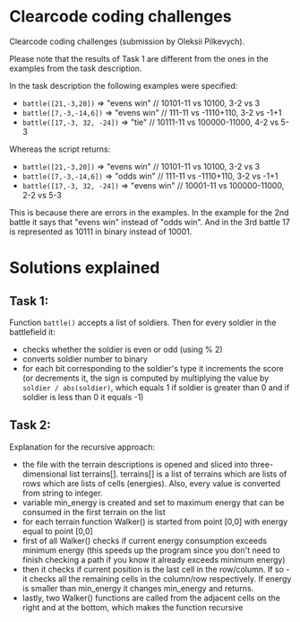 # Clearcode coding challenges 
Clearcode coding challenges 
(submission by Oleksii Pilkevych).

Please note that the results of Task 1 are different from the ones in the examples from the task description.

In the task description the following examples were specified:
* `battle([21,-3,20])` => "evens win" // 10101-11 vs 10100, 3-2 vs 3
* `battle([7,-3,-14,6])` => "evens win" // 111-11 vs -1110+110, 3-2 vs -1+1
* `battle([17,-3, 32, -24])` => "tie" // 10111-11 vs 100000-11000, 4-2 vs 5-3

Whereas the script returns:
* `battle([21,-3,20])` => "evens win" // 10101-11 vs 10100, 3-2 vs 3
* `battle([7,-3,-14,6])` => "odds win" // 111-11 vs -1110+110, 3-2 vs -1+1
* `battle([17,-3, 32, -24])` => "evens win" // 10001-11 vs 100000-11000, 2-2 vs 5-3

This is because there are errors in the examples.
In the example for the 2nd battle it says that "evens win" instead of "odds win".
And in the 3rd battle 17 is represented as 10111 in binary instead of 10001.

# Solutions explained
## Task 1:
Function `battle()` accepts a list of soldiers. Then for every soldier in the battlefield it:
* checks whether the soldier is even or odd (using % 2)
* converts soldier number to binary
* for each bit corresponding to the soldier's type it increments the score (or decrements it, the sign is computed by multiplying the value by `soldier / abs(soldier)`, which equals 1 if soldier is greater than 0 and if soldier is less than 0 it equals -1)

## Task 2:
Explanation for the recursive approach:
* the file with the terrain descriptions is opened and sliced into three-dimensional list terrains[]. terrains[] is a list of terrains which are lists of rows which are lists of cells (energies). Also, every value is converted from string to integer.
* variable min_energy is created and set to maximum energy that can be consumed in the first terrain on the list
* for each terrain function Walker() is started from point [0,0] with energy equal to point [0,0]
* first of all Walker() checks if current energy consumption exceeds minimum energy (this speeds up the program since you don't need to finish checking a path if you know it already exceeds minimum energy)
* then it checks if current position is the last cell in the row/column. If so - it checks all the remaining cells in the column/row respectively. If energy is smaller than min_energy it changes min_energy and returns.
* lastly, two Walker() functions are called from the adjacent cells on the right and at the bottom, which makes the function recursive
